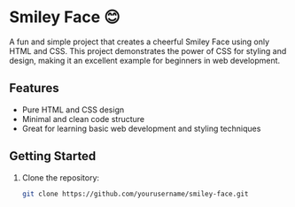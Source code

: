 # Smiley Face 😊

A fun and simple project that creates a cheerful Smiley Face using only HTML and CSS. This project demonstrates the power of CSS for styling and design, making it an excellent example for beginners in web development.

## Features
- Pure HTML and CSS design
- Minimal and clean code structure
- Great for learning basic web development and styling techniques

## Getting Started
1. Clone the repository:
   ```bash
   git clone https://github.com/yourusername/smiley-face.git

